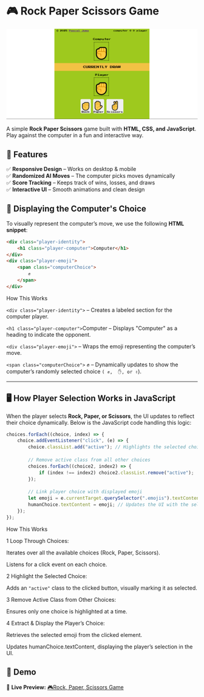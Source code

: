 # 🎮 Rock Paper Scissors Game

![Game Preview](src/images/game.png)

A simple **Rock Paper Scissors** game built with **HTML, CSS, and JavaScript**. Play against the computer in a fun and interactive way.

## 🚀 Features
✅ **Responsive Design** – Works on desktop & mobile  
✅ **Randomized AI Moves** – The computer picks moves dynamically  
✅ **Score Tracking** – Keeps track of wins, losses, and draws  
✅ **Interactive UI** – Smooth animations and clean design  

## 🎨 **Displaying the Computer's Choice**

To visually represent the computer’s move, we use the following **HTML snippet**:

```html
<div class="player-identity">
    <h1 class="player-computer">Computer</h1>
</div>
<div class="player-emoji">
    <span class="computerChoice">
        ✊
    </span>
</div>
```
 How This Works
 
`<div class="player-identity">` – Creates a labeled section for the computer player.

`<h1 class="player-computer">`Computer</h1> – Displays "Computer" as a heading to indicate the opponent.

`<div class="player-emoji">` – Wraps the emoji representing the computer’s move.

`<span class="computerChoice">` ✊ </span> – Dynamically updates to show the computer’s randomly selected choice `( ✊,  ✋, or ✌`).


---

## 🖥️ **How Player Selection Works in JavaScript**
When the player selects **Rock, Paper, or Scissors**, the UI updates to reflect their choice dynamically. Below is the JavaScript code handling this logic:

```js
choices.forEach((choice, index) => {
    choice.addEventListener("click", (e) => {
        choice.classList.add("active"); // Highlights the selected choice

        // Remove active class from all other choices
        choices.forEach((choice2, index2) => {
            if (index !== index2) choice2.classList.remove("active");
        });

        // Link player choice with displayed emoji
        let emoji = e.currentTarget.querySelector(".emojis").textContent;
        humanChoice.textContent = emoji; // Updates the UI with the selected choice
    });
});
```
 How This Works
 
1 Loop Through Choices:

Iterates over all the available choices (Rock, Paper, Scissors).

Listens for a click event on each choice.

2 Highlight the Selected Choice:

Adds an `"active"` class to the clicked button, visually marking it as selected.

3 Remove Active Class from Other Choices:

Ensures only one choice is highlighted at a time.

4 Extract & Display the Player’s Choice:

Retrieves the selected emoji from the clicked element.

Updates humanChoice.textContent, displaying the player’s selection in the UI.

## 🎥 Demo
🔗 **Live Preview:** [🎮Rock, Paper, Scissors Game](https://rock-paper-scissors-game-pink-three.vercel.app/)
